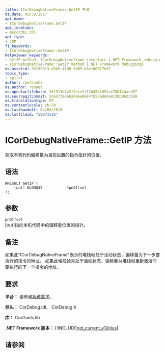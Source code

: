 ```yaml
---
title: ICorDebugNativeFrame::GetIP 方法
ms.date: 03/30/2017
api_name:
- ICorDebugNativeFrame.GetIP
api_location:
- mscordbi.dll
api_type:
- COM
f1_keywords:
- ICorDebugNativeFrame::GetIP
helpviewer_keywords:
- GetIP method, ICorDebugNativeFrame interface [.NET Framework debugging]
- ICorDebugNativeFrame::GetIP method [.NET Framework debugging]
ms.assetid: 99f693f3-d3b9-4fd8-9d09-b8efd03f7b67
topic_type:
- apiref
author: rpetrusha
ms.author: ronpet
ms.openlocfilehash: 38f913b742f7ece2f136454f801ae780124aed87
ms.sourcegitcommit: 5b6d778ebb269ee6684fb57ad69a8c28b06235b9
ms.translationtype: MT
ms.contentlocale: zh-CN
ms.lasthandoff: 04/08/2019
ms.locfileid: "59073528"
---
```

# <a name="icordebugnativeframegetip-method"></a>ICorDebugNativeFrame::GetIP 方法
获取本机代码偏移量为当前设置的指令指针的位置。  
  
## <a name="syntax"></a>语法  
  
```  
HRESULT GetIP (  
    [out] ULONG32           *pnOffset  
);  
```  
  
## <a name="parameters"></a>参数  
 `pnOffset`  
 [out]指向本机代码中的偏移量位置的指针。  
  
## <a name="remarks"></a>备注  
 如果此"ICorDebugNativeFrame"表示的堆栈帧处于活动状态，偏移量为下一步要执行的指令的地址。 如果此堆栈帧未处于活动状态，偏移量为堆栈帧重新激活时要执行的下一个指令的地址。  
  
## <a name="requirements"></a>要求  
 **平台：** 请参阅[系统需求](../../../../docs/framework/get-started/system-requirements.md)。  
  
 **标头：** CorDebug.idl、 CorDebug.h  
  
 **库：** CorGuids.lib  
  
 **.NET Framework 版本：** [!INCLUDE[net_current_v10plus](../../../../includes/net-current-v10plus-md.md)]  
  
## <a name="see-also"></a>请参阅
